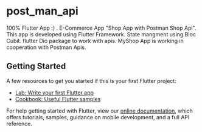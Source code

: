 # post_man_api
100% Flutter App :) .
E-Commerce App "Shop App with Postman Shop Api".
This app is developed using Flutter Framework.
State mangment using Bloc Cubit.
flutter Dio package to work with apis.
MyShop App is working in cooperation with Postman Apis.

## Getting Started
A few resources to get you started if this is your first Flutter project:

- [Lab: Write your first Flutter app](https://flutter.dev/docs/get-started/codelab)
- [Cookbook: Useful Flutter samples](https://flutter.dev/docs/cookbook)

For help getting started with Flutter, view our
[online documentation](https://flutter.dev/docs), which offers tutorials,
samples, guidance on mobile development, and a full API reference.

